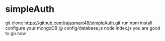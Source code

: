 # simpleAuth
git clone https://github.com/rajasmart48/simpleAuth.git
run npm install
configure your mongoDB @ config/database.js
node index.js
you are good to go now